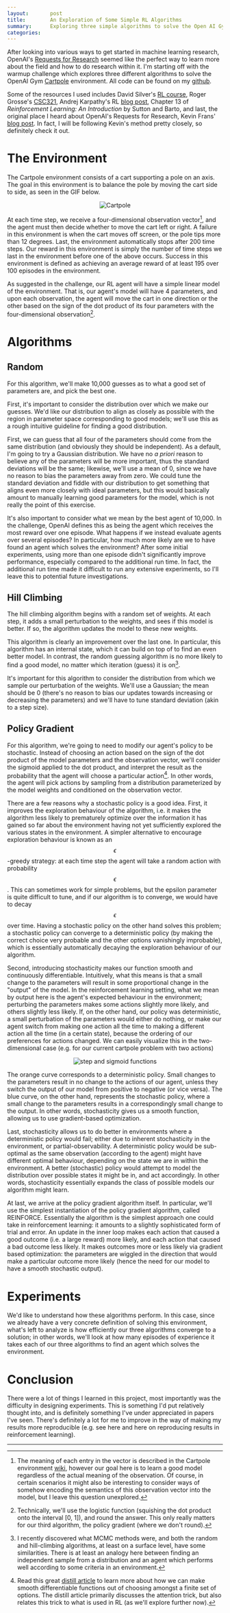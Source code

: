 ```yaml
---
layout:       post
title:        An Exploration of Some Simple RL Algorithms
summary:      Exploring three simple algorithms to solve the Open AI Gym Cartpole environment.
categories:   
---
```


After looking into various ways to get started in machine learning research,
OpenAI's [Requests for Research](https://openai.com/requests-for-research/)
seemed like the perfect way to learn more about the field and how to do research
within it. I'm starting off with the warmup challenge which explores three
different algorithms to solve the OpenAI Gym
[Cartpole](https://gym.openai.com/envs/CartPole-v0/) environment. All code can
be found on my [github](https://github.com/jacobjinkelly/cartpole).

Some of the resources I used includes David Silver's
[RL course](http://www0.cs.ucl.ac.uk/staff/d.silver/web/Teaching_files/pg.pdf),
Roger Grosse's
[CSC321](http://www.cs.toronto.edu/~rgrosse/courses/csc321_2018/slides/lec21.pdf),
Andrej Karpathy's RL [blog post](http://karpathy.github.io/2016/05/31/rl/),
Chapter 13 of _Reinforcement Learning: An Introduction_ by Sutton and Barto, and
last, the original place I heard about OpenAI's Requests for Research, Kevin Frans'
[blog post](http://kvfrans.com/simple-algoritms-for-solving-cartpole/).
In fact, I will be following Kevin's method pretty closely, so definitely check
it out.

# The Environment

The Cartpole environment consists of a cart supporting a pole on an axis. The
goal in this environment is to balance the pole by moving the cart side to side,
as seen in the GIF below.

<p style="text-align: center;">
  <img src="/images/an-exploration-of-some-simple-rl-algorithms/cartpole.gif" alt="Cartpole">
</p>

At each time step, we receive a four-dimensional observation vector[^1], and the
agent must then decide whether to move the cart left or right. A failure in this
environment is when the cart moves off screen, or the pole tips more than 12
degrees. Last, the environment automatically stops after 200 time steps. Our
reward in this environment is simply the number of time steps we last in the
environment before one of the above occurs. Success in this environment is
defined as achieving an average reward of at least 195 over 100 episodes in the
environment.

As suggested in the challenge, our RL agent will have a simple linear model of
the environment. That is, our agent's model will have 4 parameters, and upon
each observation, the agent will move the cart in one direction or the other
based on the sign of the dot product of its four parameters with the
four-dimensional observation[^2].

# Algorithms

## Random

For this algorithm, we'll make 10,000 guesses as to what a good set of parameters
are, and pick the best one.

First, it's important to consider the distribution over which we make our guesses.
We'd like our distribution to align as closely as possible with the region in
parameter space corresponding to good models; we'll use this as a rough
intuitive guideline for finding a good distribution.

First, we can guess that all four of the parameters should come from the same
distribution (and obviously they should be independent). As a default,
I'm going to try a Gaussian distribution. We have no *a priori*
reason to believe any of the parameters will be more important, thus the
standard deviations will be the same; likewise, we'll use a mean of 0, since we
have no reason to bias the parameters away from zero. We could tune the standard
deviation and fiddle with our distribution to get something that aligns even
more closely with ideal parameters, but this would basically amount to manually
learning good parameters for the model, which is not really the point of this
exercise.

It's also important to consider what we mean by the best agent of 10,000. In
the challenge, OpenAI defines this as being the agent which receives the most
reward over one episode. What happens if we instead evaluate agents over
several episodes? In particular, how much more likely are we to have found an
agent which solves the environment? After some initial experiments, using more
than one episode didn't significantly improve performance, especially compared
to the additional run time. In fact, the additional run time made it difficult
to run any extensive experiments, so I'll leave this to potential future
investigations.

## Hill Climbing

The hill climbing algorithm begins with a random set of weights. At each step,
it adds a small perturbation to the weights, and sees if this model is better.
If so, the algorithm updates the model to these new weights.

This algorithm is clearly an improvement over the last one. In particular, this
algorithm has an internal state, which it can build on top of to find an even
better model. In contrast, the random guessing algorithm is no more likely to find
a good model, no matter which iteration (guess) it is on[^3].

It's important for this algorithm to consider the distribution from which we sample
our perturbation of the weights. We'll use a Gaussian; the mean should be 0
(there's no reason to bias our updates towards increasing or decreasing the
parameters) and we'll have to tune standard deviation (akin to a step size).

## Policy Gradient

For this algorithm, we're going to need to modify our agent's policy to be stochastic.
Instead of choosing an action based on the sign of the dot product of the model
parameters and the observation vector, we'll consider the sigmoid applied to the
dot product, and interpret the result as the probability that the agent will
choose a particular action[^4]. In other words, the agent will pick actions by
sampling from a distribution parameterized by the model weights and conditioned
on the observation vector.

There are a few reasons why a stochastic policy is a good idea. First, it
improves the exploration behaviour of the algorithm, i.e. it makes the algorithm
less likely to prematurely optimize over the information it has gained so far about
the environment having not yet sufficiently explored the various states in the
environment. A simpler alternative to encourage exploration behaviour is known
as an $$\epsilon$$-greedy strategy: at each time step the agent will take a
random action with probability $$\epsilon$$. This can sometimes work for simple
problems, but the epsilon parameter is quite difficult to tune, and if our
algorithm is to converge, we would have to decay $$\epsilon$$ over time.
Having a stochastic policy on the other hand solves this problem; a stochastic
policy can converge to a deterministic policy (by making the correct choice
very probable and the other options vanishingly improbable), which is
essentially automatically decaying the exploration behaviour of our algorithm.

Second, introducing stochasticity makes our function smooth and continuously
differentiable. Intuitively, what this means is that a small change to the
parameters will result in some proportional change in the "output" of the model.
In the reinforcement learning setting, what we mean by output here is the agent's
expected behaviour in the environment; perturbing the parameters makes some
actions slightly more likely, and others slightly less likely. If, on the other
hand, our policy was deterministic, a small perturbation of the parameters would
either do nothing, or make our agent switch from making one action all the time
to making a different action all the time (in a certain state), because the
ordering of our preferences for actions changed. We can easily visualize this in
the two-dimensional case (e.g. for our current cartpole problem with two actions)

<p style="text-align: center;">
  <img src="/images/an-exploration-of-some-simple-rl-algorithms/step and sigmoid.png" alt="step and sigmoid functions">
</p>

The orange curve corresponds to a deterministic policy. Small changes to the
parameters result in no change to the actions of our agent, unless they switch
the output of our model from positive to negative (or vice versa). The blue curve,
on the other hand, represents the stochastic policy, where a small change to the
parameters results in a correspondingly small change to the output. In other words,
stochasticity gives us a smooth function, allowing us to use gradient-based optimization.

Last, stochasticity allows us to do better in environments where a deterministic
policy would fail; either due to inherent stochasticity in the environment, or
partial-observability. A deterministic policy would be sub-optimal as the
same observation (according to the agent) might have different optimal behaviour,
depending on the state we are in within the environment. A better (stochastic)
policy would attempt to model the distribution over possible states it might be in,
and act accordingly. In other words, stochasticity essentially expands the class
of possible models our algorithm might learn.

At last, we arrive at the policy gradient algorithm itself. In particular, we'll
use the simplest instantiation of the policy gradient algorithm, called REINFORCE.
Essentially the algorithm is the simplest approach one could take in reinforcement
learning: it amounts to a slightly sophisticated form of trial and error. An update
in the inner loop makes each action that caused a good outcome (i.e. a large reward)
more likely, and each action that caused a bad outcome less likely. It makes outcomes
more or less likely via gradient based optimization: the parameters are wiggled
in the direction that would make a particular outcome more likely (hence the need
for our model to have a smooth stochastic output).

# Experiments

We'd like to understand how these algorithms perform. In this case, since we
already have a very concrete definition of solving this environment, what's left
to analyze is how efficiently our three algorithms converge to a solution; in
other words, we'll look at how many episodes of experience it takes each of
our three algorithms to find an agent which solves the environment.



# Conclusion

There were a lot of things I learned in this project, most importantly was the
difficulty in designing experiments. This is something I'd put relatively
thought into, and is definitely something I've under appreciated in papers
I've seen. There's definitely a lot for me to improve in the way of making
my results more reproducible (e.g. see here and here on reproducing results
in reinforcement learning).

---
[^1]: The meaning of each entry in the vector is described in the Cartpole environment [wiki](https://github.com/openai/gym/wiki/CartPole-v0), however our goal here is to learn a good model regardless of the actual meaning of the observation. Of course, in certain scenarios it might also be interesting to consider ways of somehow encoding the semantics of this observation vector into the model, but I leave this question unexplored.
[^2]: Technically, we'll use the logistic function (squishing the dot product onto the interval [0, 1]), and round the answer. This only really matters for our third algorithm, the policy gradient (where we don't round).
[^3]: I recently discovered what MCMC methods were, and both the random and hill-climbing algorithms, at least on a surface level, have some similarities. There is at least an analogy here between finding an independent sample from a distribution and an agent which performs well according to some criteria in an environment.
[^4]: Read this great [distill article](https://distill.pub/2016/augmented-rnns/) to learn more about how we can make smooth differentiable functions out of choosing amongst a finite set of options. The distill article primarily discusses the attention trick, but also relates this trick to what is used in RL (as we'll explore further now).
